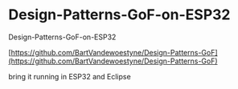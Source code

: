 # Design-Patterns-GoF-on-ESP32

Design-Patterns-GoF-on-ESP32

[https://github.com/BartVandewoestyne/Design-Patterns-GoF](https://github.com/BartVandewoestyne/Design-Patterns-GoF)

bring it running in ESP32 and Eclipse
